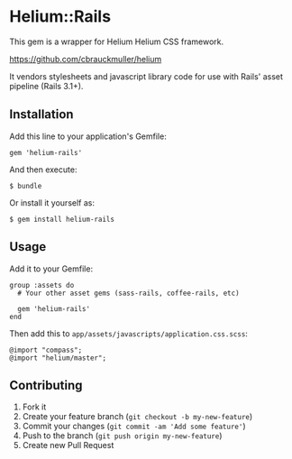 # Helium::Rails

This gem is a wrapper for Helium Helium CSS framework.

https://github.com/cbrauckmuller/helium

It vendors stylesheets and javascript library code for use with Rails' asset pipeline (Rails 3.1+).

## Installation

Add this line to your application's Gemfile:

    gem 'helium-rails'

And then execute:

    $ bundle

Or install it yourself as:

    $ gem install helium-rails

## Usage

Add it to your Gemfile:

    group :assets do
      # Your other asset gems (sass-rails, coffee-rails, etc)

      gem 'helium-rails'
    end

Then add this to `app/assets/javascripts/application.css.scss`:

    @import "compass";
    @import "helium/master";


## Contributing

1. Fork it
2. Create your feature branch (`git checkout -b my-new-feature`)
3. Commit your changes (`git commit -am 'Add some feature'`)
4. Push to the branch (`git push origin my-new-feature`)
5. Create new Pull Request
